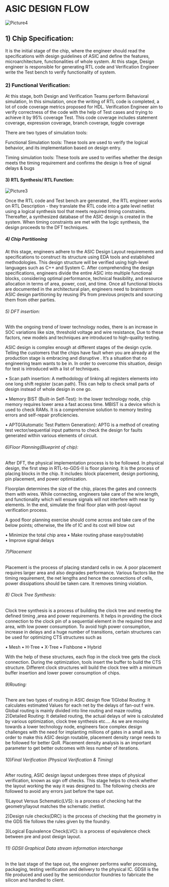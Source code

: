  # ASIC DESIGN FLOW




 ![Picture4](https://github.com/user-attachments/assets/8d6c43c5-673b-46be-892e-80b92a47ba92)


## 1)	Chip Specification:
It is the initial stage of the chip, where the engineer should read the specifications with design guidelines of ASIC and define the features, microarchitecture, functionalities of  whole system.
At this stage, Design engineer is responsible for generating RTL code and Verification Engineer write the Test bench to verify functionality of system.

### 2)	 Functional Verification:
At this stage, both Design and Verification Teams perform Behavioral simulation, In this simulation, once the writing of RTL code is completed, a lot of code coverage metrics proposed for HDL. Verification Engineer aim to verify correctness of the code with the help of Test cases and trying to achieve it by 95% coverage Test. This code coverage includes statement coverage, expression coverage, branch coverage, toggle coverage

There are two types of simulation tools:

Functional Simulation tools: These tools are used to verify the logical behavior, and its implementation based on design entry.

Timing simulation tools: These tools are used to verifies whether the design meets the timing requirement and confirms the design is free of signal delays & bugs

#### 3)	RTL Synthesis/ RTL Function:

 ![Picture3](https://github.com/user-attachments/assets/a800ad9e-35f7-4285-92bf-3dfd858e6654)

Once the RTL code and Test bench are generated , the RTL engineer works on RTL Description -  they translate the RTL code into a gate level  netlist using  a logical synthesis tool  that meets required timing constraints. Thereafter, a synthesized database of the ASIC design is created in the system. When timing constraints are met with the logic synthesis, the design proceeds to the DFT techniques.

##### 4)	Chip Partitioning

At this stage, engineers adhere to the ASIC Design Layout requirements and specifications to construct its structure using EDA tools and established methodologies. This design structure will be verified using high-level languages such as C++ and System C.
After comprehending the design specifications, engineers divide the entire ASIC into multiple functional blocks, considering optimal performance, technical feasibility, and resource allocation in terms of area, power, cost, and time. Once all functional blocks are documented in the architectural plan, engineers need to brainstorm ASIC design partitioning by reusing IPs from previous projects and sourcing them from other parties.


###### 5)	DFT insertion:

With the ongoing trend of lower technology nodes, there is an increase in SOC variations like size, threshold voltage and wire resistance, Due to these factors, new models and techniques are introduced to high-quality testing.

ASIC design is complex enough at different stages of the design cycle. Telling the customers that the chips have fault when you are already at the production stage is embracing and disruptive . It’s a situation that no engineering team wants to be in. In order to overcome this situation, design for test is introduced with a list of techniques.

•	Scan path insertion: A methodology of linking all registers elements into one long shift register (scan path). This can help to check small parts of design instead of whole design in one go.

•	Memory BIST (Built-in Self-Test):  In the lower technology node, chip memory requires lower area a fast access time. MBIST is a device which is used to check RAMs. It is a comprehensive solution to memory testing errors and self-repair proficiencies.

•	APTG(Automatic Test Pattern Generation): APTG is a method of creating test vector/sequential input patterns to check the design for faults generated within various elements of circuit.

###### 6)Floor Planning(Blueprint of chip):

 After DFT, the physical implementation process is to be followed. In physical design, the first step in  RTL-to-GDS-II is floor planning. It is the process of placing blocks in the chip. It includes: block placement, design portioning, pin placement, and power optimization.

Floorplan determines the size of the chip, places the gates and connects them with wires. While connecting, engineers take care of the wire length, and functionality which will ensure signals will not interfere with	near by elements. In the end, simulate the final floor plan with post-layout verification process.

A good floor planning exercise should come across and take care of the below points; otherwise, the life of IC and its cost will blow out

•	Minimize the total chip area                                                                                              •	Make routing phase easy(routable)     
•	Improve signal delays  

###### 7)Placement
Placement is the process of placing standard cells in ow. A poor placement requires larger area and also degrades performance. Various factors like the timing requirement, the net lengths and hence the connections of cells, power dissipations should be taken care. It removes timing violation.
###### 8) Clock Tree Synthesis:
Clock tree synthesis is a process of building the clock tree and meeting the defined timing ,area and power requirements. It helps in providing the clock connection to the clock pin of a sequential element in the required time and area, with low power consumption.
To avoid high power consumption, increase in delays and a huge number of transitions, certain structures can be used for optimizing CTS structures such as


•	Mesh 
•	H-Tree 
•	X-Tree 
•	Fishbone 
•	Hybrid 

With the help of these structures, each flop in the clock tree gets the clock connection. During the optimization, tools insert the buffer to build the CTS structure. Different clock structures will build the clock tree with a minimum buffer insertion and lower power consumption of chips.

###### 9)Routing:
There are two  types of routing in ASIC design flow
1)Global Routing: It calculates estimated Values for each net by the delays of fan-out f wire. Global routing is mainly divided into line routing and maze routing.
2)Detailed Routing: It detailed routing, the actual delays of wire is calculated by various optimization, clock tree synthesis etc….
As we are moving towards a lower technology node, engineers face complex design challenges with the need for implanting millions of gates in a small area. In order to make this ASIC design routable, placement density range needs to be followed for better QoR. Placement density analysis is an important parameter to get better outcomes with less number of iterations.

###### 10)Final Verification (Physical Verification & Timing)
After routing, ASIC design layout undergoes three steps of physical verification, known as sign off checks. This stage helps to check whether  the layout working the way it was designed to. The following  checks are followed to avoid any errors just before the tape out.

1)Layout Versus Schematic(LVS): is a process of checking hat the geometry/layout matches the schematic /netlist.

2)Design rule checks(DRC)  is the process of checking that the geometry in the GDS file follows the rules given by the foundry.

3)Logical Equivalence Check(LVC): is a process of equivalence check between pre and post design layout.

###### 11) GDSII Graphical Data stream information interchange
In the last stage of the tape out, the engineer performs wafer processing, packaging, testing verification and delivery to the physical IC. GDSII is the file produced and used by the semiconductor foundries to fabricate the silicon and handled to client.





      





